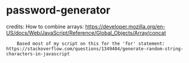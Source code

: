 # password-generator

credits: How to combine arrays: https://developer.mozilla.org/en-US/docs/Web/JavaScript/Reference/Global_Objects/Array/concat

        Based most of my script on this for the 'for' statement: https://stackoverflow.com/questions/1349404/generate-random-string-characters-in-javascript


